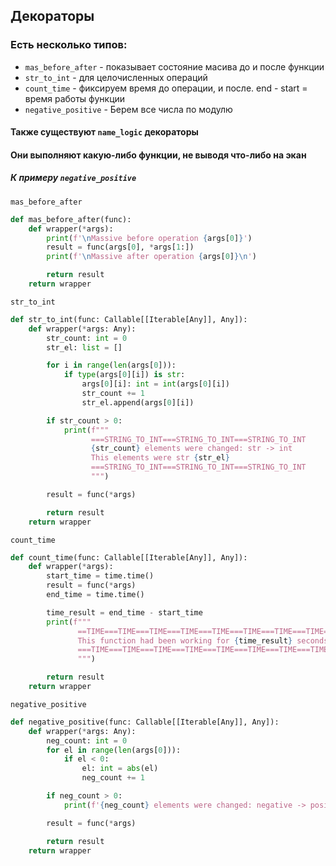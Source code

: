 ## Декораторы

### Есть несколько типов:
* `mas_before_after` - показывает состояние масива до и после функции
* `str_to_int` - для целочисленных операций
* `count_time` - фиксируем время до операции, и после. end - start = время работы функции
* `negative_positive` - Берем все числа по модулю

#### Также существуют `name_logic` декораторы
#### Они выполняют какую-либо функции, не выводя что-либо на экан
##### К примеру `negative_positive`

`mas_before_after`
```py
def mas_before_after(func):
    def wrapper(*args):
        print(f'\nMassive before operation {args[0]}')
        result = func(args[0], *args[1:])
        print(f'\nMassive after operation {args[0]}\n')

        return result
    return wrapper
```

`str_to_int`
```py
def str_to_int(func: Callable[[Iterable[Any]], Any]):
    def wrapper(*args: Any):
        str_count: int = 0
        str_el: list = []

        for i in range(len(args[0])):
            if type(args[0][i]) is str:
                args[0][i]: int = int(args[0][i])
                str_count += 1
                str_el.append(args[0][i])

        if str_count > 0:
            print(f"""
                  ===STRING_TO_INT===STRING_TO_INT===STRING_TO_INT
                  {str_count} elements were changed: str -> int
                  This elements were str {str_el}
                  ===STRING_TO_INT===STRING_TO_INT===STRING_TO_INT
                  """)

        result = func(*args)

        return result
    return wrapper
```

`count_time`
```py
def count_time(func: Callable[[Iterable[Any]], Any]):
    def wrapper(*args):
        start_time = time.time()
        result = func(*args)
        end_time = time.time()

        time_result = end_time - start_time
        print(f"""
               ==TIME===TIME===TIME===TIME===TIME===TIME===TIME===TIME=
               This function had been working for {time_result} seconds
               ===TIME===TIME===TIME===TIME===TIME===TIME===TIME===TIME==
               """)

        return result
    return wrapper
```
`negative_positive`
```py
def negative_positive(func: Callable[[Iterable[Any]], Any]):
    def wrapper(*args: Any):
        neg_count: int = 0
        for el in range(len(args[0])):
            if el < 0:
                el: int = abs(el)
                neg_count += 1

        if neg_count > 0:
            print(f'{neg_count} elements were changed: negative -> positive')

        result = func(*args)

        return result
    return wrapper
```